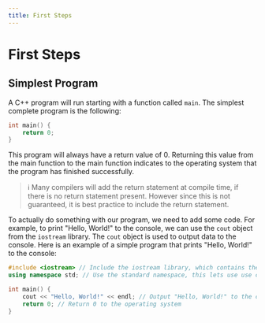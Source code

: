 ```yaml
---
title: First Steps
---
```


# First Steps

## Simplest Program

A C++ program will run starting with a function called `main`. The simplest complete program is the following:
```cpp
int main() {
    return 0;
}
```

This program will always have a return value of 0. Returning this value from the main function to the main function indicates to the operating system that the program has finished successfully.

> ℹ️
> Many compilers will add the return statement at compile time, if there is no return statement present. However since this is not guaranteed, it is best practice to include the return statement.

To actually do something with our program, we need to add some code. For example, to print "Hello, World!" to the console, we can use the `cout` object from the `iostream` library. The `cout` object is used to output data to the console. Here is an example of a simple program that prints "Hello, World!" to the console:

```cpp
#include <iostream> // Include the iostream library, which contains the cout object
using namespace std; // Use the standard namespace, this lets use use cout by itself, without having to type std::cout every time. This is not a good idea in anything larger than a simple program.

int main() {
    cout << "Hello, World!" << endl; // Output "Hello, World!" to the console, with a newline character at the end. endl is a special object that represents a newline character, while also cleaning up buffers used in the background.
    return 0; // Return 0 to the operating system
}
```